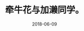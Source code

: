 ---
layout: page
title: 牵牛花与加濑同学。
description: >
  还不错的真百合。
category: 剧集
img: assets/img/movie/before2020/牵牛花与加濑同学.webp
star: 4
date: 2018-06-09
---
